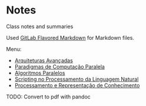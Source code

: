 # Notes

Class notes and summaries

Used [GitLab Flavored Markdown](https://docs.gitlab.com/ee/user/markdown.html#gitlab-flavored-markdown-gfm) for Markdown files.

Menu:
- [Arquiteturas Avançadas](AA/summaries.md)
- [Paradigmas de Computação Paralela](PCP/summaries.md)
- [Algoritmos Paralelos](AP/summaries.md)
- [Scripting no Processamento da Linguagem Natural](SPLN/summaries.md)
- [Processamento e Representação de Conhecimento](PRC/summaries.md)

TODO: Convert to pdf with pandoc
